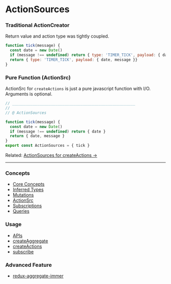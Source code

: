 # ActionSources

### Traditional ActionCreator

Return value and action type was tightly coupled.

```javascript
function tick(message) {
  const date = new Date()
  if (message !== undefined) return { type: 'TIMER_TICK', payload: { date }}
  return { type: 'TIMER_TICK', payload: { date, message }}
}
```

### Pure Function (ActionSrc)

ActionSrc for `createActions` is just a pure javascript function with I/O. Arguments is optional.

```javascript
// ______________________________________________________
//
// @ ActionSources

function tick(message) {
  const date = new Date()
  if (message !== undefined) return { date }
  return { date, message }
}
export const ActionSources = { tick }
```

Related: [ActionSources for createActions ->](createActions.md)

___

### Concepts

* [Core Concepts](coreConcepts.md)
* [Inferred Types](inferredTypes.md)
* [Mutations](mutations.md)
* [ActionSrc](actionSources.md)
* [Subscriptions](subscriptions.md)
* [Queries](queries.md)

### Usage

* [APIs](apis.md)
* [createAggregate](createAggregate.md)
* [createActions](createActions.md)
* [subscribe](subscribe.md)

### Advanced Feature

* [redux-aggregate-immer](redux-aggregate-immer.md)
